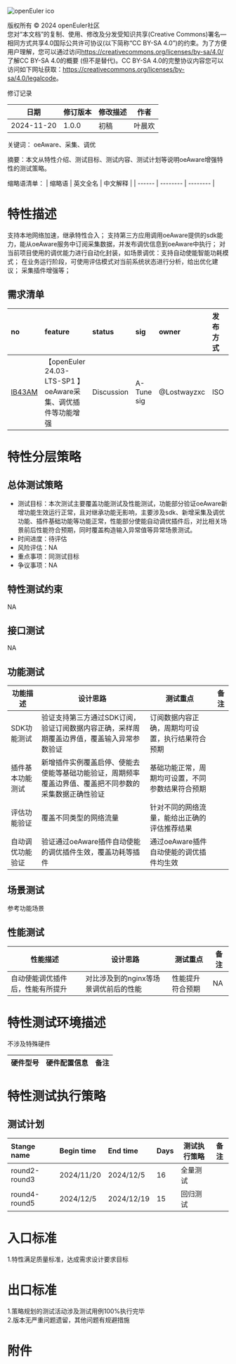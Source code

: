 ![openEuler ico](../../images/openEuler.png)

版权所有 © 2024 openEuler社区  
您对“本文档”的复制、使用、修改及分发受知识共享(Creative Commons)署名—相同方式共享4.0国际公共许可协议(以下简称“CC BY-SA
4.0”)的约束。为了方便用户理解，您可以通过访问<https://creativecommons.org/licenses/by-sa/4.0/>了解CC BY-SA 4.0的概要 (但不是替代)。CC BY-SA
4.0的完整协议内容您可以访问如下网址获取：<https://creativecommons.org/licenses/by-sa/4.0/legalcode>。

 修订记录

| 日期 | 修订版本     | 修改描述  | 作者 |
| ---- | ----------- | -------- | ---- |
| 2024-11-20 |  1.0.0    |  初稿     | 叶晨欢 |

关键词： oeAware、采集、调优

摘要：本文从特性介绍、测试目标、测试内容、测试计划等说明oeAware增强特性的测试策略。

缩略语清单：
| 缩略语 | 英文全名 | 中文解释 |
| ------ | -------- | -------- |

# 特性描述
<!-- 主要介绍特性实现的背景、功能以及作用 -->

支持本地网络加速，继承特性合入；
支持第三方应用调用oeAware提供的sdk能力，能从oeAware服务中订阅采集数据，并发布调优信息到oeAware中执行；
对当前项目使用的调优能力进行自动化封装，如场景调优：支持自动使能智能功耗模式；
在业务运行阶段，可使用评估模式对当前系统状态进行分析，给出优化建议；
采集插件增强等；

## 需求清单
|no|feature|status|sig|owner|发布方式|涉及软件包列表|
|:----|:---|:---|:--|:----|:----|:----|
|[IB43AM](https://gitee.com/openeuler/release-management/issues/IB43AM?from=project-issue)| 【openEuler 24.03-LTS-SP1 】oeAware采集、调优插件等功能增强| Discussion |  A-Tune sig  | 	@Lostwayzxc | ISO  | oeAware-manager |


# 特性分层策略
## 总体测试策略
<!-- 主要描述特性的整体测试策略，主要开展哪些测试(接口/功能/场景/专项) -->

- 测试目标：本次测试主要覆盖功能测试及性能测试，功能部分验证oeAware新增功能生效运行正常，且对继承功能无影响，主要涉及sdk、新增采集及调优功能、插件基础功能等功能正常，性能部分使能自动调优插件后，对比相关场景前后性能符合预期，同时覆盖构造输入异常值等异常场景测试。
- 时间进度：待评估
- 风险评估：NA
- 重点事项：同测试目标
- 争议事项：NA

## 特性测试约束
<!-- 主要描述特性测试的约束条件 -->

NA

## 接口测试
<!-- 主要描述接口级测试策略及测试设计思路 -->

NA

## 功能测试
<!-- 主要描述特性提供的功能的测试策略及测试思路 -->

| 功能描述 | 设计思路 | 测试重点 | 备注 |
| ------- | ------- | ------- | ---- |
| SDK功能测试 | 验证支持第三方通过SDK订阅，验证订阅数据内容正确，采样周期覆盖边界值，覆盖输入异常参数验证 |  订阅数据内容正确，周期均可设置，执行结果符合预期 |      |
| 插件基本功能测试 | 新增插件实例覆盖启停、使能去使能等基础功能验证，周期频率覆盖边界值、覆盖把不同参数的采集数据正确性验证 |   基础功能正常，周期均可设置，不同参数结果符合预期  | |
| 评估功能验证 | 覆盖不同类型的网络流量 |  针对不同的网络流量，能给出正确的评估推荐结果   |   |
| 自动调优功能验证 | 验证通过oeAware插件自动使能的调优插件生效，覆盖功耗等插件 |  通过oeAware插件自动使能的调优插件均生效   |   |


## 场景测试
<!-- 主要描述对特性使用的主要场景的测试策略及测试思路 -->

参考功能场景

## 性能测试
<!-- 主要描述其他专项测试,如安全测试 稳定性测试 性能测试 兼容性测试等 -->

| 性能描述 | 设计思路 | 测试重点 | 备注 |
| ------- | ------- | ------- | ---- |
| 自动使能调优插件后，性能有所提升 |  对比涉及到的nginx等场景调优前后的性能  | 性能提升符合预期 | NA  |


# 特性测试环境描述
<!-- 主要描述执行测试的硬件信息 -->
不涉及特殊硬件

| 硬件型号 | 硬件配置信息 | 备注 |
| -------- | ------------ | ---- |

# 特性测试执行策略

## 测试计划
<!-- 测试执行策略主要描述该轮次执行的分层策略中的测试项 -->

| Stange name   | Begin time | End time   | Days | 测试执行策略                   | 备注   |
| :------------ | :--------- | :--------- | ---- | ----------------------------- | ------ |
|     round2-round3       |  2024/11/20        |2024/12/5       |     16|                    全量测试           |        |
|     round4-round5         |   2024/12/5         |  2024/12/19         |15      |   回归测试                           |        |

# 入口标准  
1.特性满足质量标准，达成需求设计要求目标

# 出口标准  
1.策略规划的测试活动涉及测试用例100%执行完毕  
2.版本无严重问题遗留，其他问题有规避措施

# 附件
